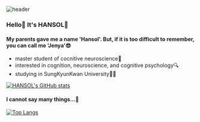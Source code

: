 ![header](https://capsule-render.vercel.app/api?type=cylinder&color=FFECB9&height=300&section=header&text=hansol&fontColor=555555&animation=twinkling&fontSize=70)

### Hello🌟 It's HANSOL🐰

#### My parents gave me a name 'Hansol'. But, if it is too difficult to remember, you can call me 'Jenya'😎
* master student of cocnitive neuroscience🧠
* interested in cognition, neuroscience, and cognitive psychology🔍
* studying in SungKyunKwan University👩‍🎓

[![HANSOL's GitHub stats](https://github-readme-stats.vercel.app/api?username=HANSOL&show_icons=true&theme=gruvbox&count_private=true)](https://github.com/anuraghazra/github-readme-stats)

#### I cannot say many things...🥲
[![Top Langs](https://github-readme-stats.vercel.app/api/top-langs/?username=hansol&layout=compact)](https://github.com/HANgitSOL)
